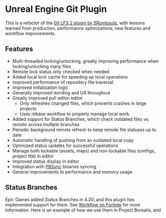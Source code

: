 # Unreal Engine Git Plugin

This is a refactor of the [Git LFS 2 plugin by SRombauts](https://github.com/SRombauts/UE4GitPlugin), with lessons learned from production, performance optimizations, 
new features and workflow improvements.

## Features

* Multi-threaded locking/unlocking, greatly improving performance when locking/unlocking many files
* Remote lock status only checked when needed
* Added local lock cache for speeding up local operations
* Improved performance of repository file traversal
* Improved initialization logic
* Generally improved wording and UX throughout
* Greatly improved pull within editor
  * Only refreshes changed files, which prevents crashes in large projects
  * Uses rebase workflow to properly manage local work
* Added support for Status Branches, which check outdated files vs. remote across multiple branches
* Periodic background remote refresh to keep remote file statuses up to date
* Automatic handling of pushing from an outdated local copy
* Optimized status updates for successful operations
* Manage both lockable (assets, maps) and non-lockable files (configs, project file) in editor
* Improved status display in editor
* Integration with [PBSync](https://github.com/ProjectBorealis/PBSync) binaries syncing
* General improvements to performance and memory usage

## Status Branches

Epic Games added Status Branches in 4.20, and this plugin has implemented support for them. See [Workflow on Fortnite](https://youtu.be/p4RcDpGQ_tI?t=1443) for more information. Here is an example of how we use them in Project Borealis, and how you may apply it to your own game.

1. Make an `UEditorEngine` subclass, preferrably in an editor only module, or guarded by `WITH_EDITOR`.
2. Add the following:

```cpp
#include "ISourceControlModule.h"
#include "ISourceControlProvider.h"

void UPBEditorEngine::Init(IEngineLoop* InEngineLoop)
{
	Super::Init(InEngineLoop);

	// Register state branches
	const ISourceControlModule& SourceControlModule = ISourceControlModule::Get();
	if (SourceControlModule.IsEnabled())
	{
		ISourceControlProvider& SourceControlProvider = SourceControlModule.GetProvider();
		// Order matters. Lower values are lower in the hierarchy, i.e., changes from higher branches get automatically merged down.
		// The higher branch is, the stabler it is, and has changes manually promoted up.
		const TArray<FString> Branches {"trunk", "main", "promoted"};
		SourceControlProvider.RegisterStateBranches(Branches, TEXT(""));
	}
}
```

3. Set to use the editor engine in `Config/DefaultEngine.ini` (make sure `ClassName` is `MyEditorEngine` for a class called `UMyEditorEngine`!):

```ini
[/Script/Engine.Engine]
UnrealEdEngine=/Script/Module.ClassName
```

5. In this example, `promoted` is the highest tested branch. Any changes in this branch are asset changes that do not need testing, and get automatically merged down to `main` and then to `trunk`. `trunk` is where cutting edge development by programmers happen, and they move up to `main`, and then `promoted` after a manual review and merge process. The second argument in `RegisterStateBranches` is Perforce specific and is ignored.
